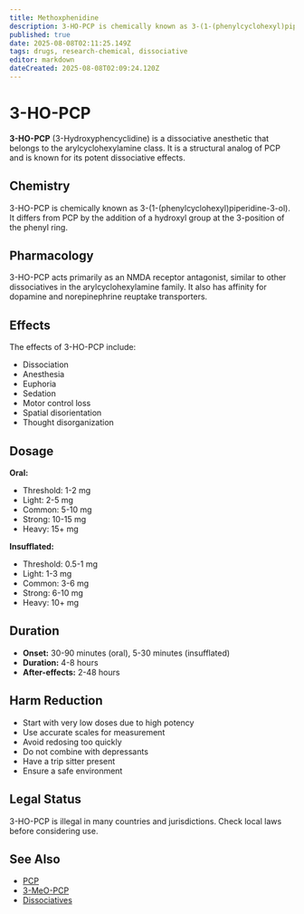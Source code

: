 ```yaml
---
title: Methoxphenidine
description: 3-HO-PCP is chemically known as 3-(1-(phenylcyclohexyl)piperidine-3-ol). It differs from PCP by the addition of a hydroxyl group at the 3-position of the...
published: true
date: 2025-08-08T02:11:25.149Z
tags: drugs, research-chemical, dissociative
editor: markdown
dateCreated: 2025-08-08T02:09:24.120Z
---
```


# 3-HO-PCP

**3-HO-PCP** (3-Hydroxyphencyclidine) is a dissociative anesthetic that belongs to the arylcyclohexylamine class. It is a structural analog of PCP and is known for its potent dissociative effects.

## Chemistry

3-HO-PCP is chemically known as 3-(1-(phenylcyclohexyl)piperidine-3-ol). It differs from PCP by the addition of a hydroxyl group at the 3-position of the phenyl ring.

## Pharmacology

3-HO-PCP acts primarily as an NMDA receptor antagonist, similar to other dissociatives in the arylcyclohexylamine family. It also has affinity for dopamine and norepinephrine reuptake transporters.

## Effects

The effects of 3-HO-PCP include:

- Dissociation
- Anesthesia
- Euphoria
- Sedation
- Motor control loss
- Spatial disorientation
- Thought disorganization

## Dosage

**Oral:**
- Threshold: 1-2 mg
- Light: 2-5 mg
- Common: 5-10 mg
- Strong: 10-15 mg
- Heavy: 15+ mg

**Insufflated:**
- Threshold: 0.5-1 mg
- Light: 1-3 mg
- Common: 3-6 mg
- Strong: 6-10 mg
- Heavy: 10+ mg

## Duration

- **Onset:** 30-90 minutes (oral), 5-30 minutes (insufflated)
- **Duration:** 4-8 hours
- **After-effects:** 2-48 hours

## Harm Reduction

- Start with very low doses due to high potency
- Use accurate scales for measurement
- Avoid redosing too quickly
- Do not combine with depressants
- Have a trip sitter present
- Ensure a safe environment

## Legal Status

3-HO-PCP is illegal in many countries and jurisdictions. Check local laws before considering use.

## See Also

- [PCP](/en/dissociatives/pcp)
- [3-MeO-PCP](/en/dissociatives/3-meo-pcp)
- [Dissociatives](/en/dissociatives)